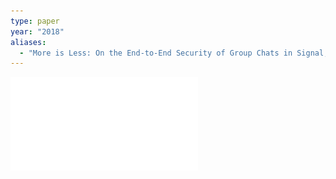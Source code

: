 ```yaml
---
type: paper
year: "2018"
aliases:
  - "More is Less: On the End-to-End Security of Group Chats in Signal, WhatsApp, and Threema"
---
```

![](../public/2f05ba332d5eef4fc8c064601e5fd5e0.pdf)